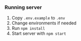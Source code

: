 ### Running server

1. Copy `.env.example` to `.env`
2. Change environments if needed
3. Run `npm install`
4. Start server with `npm start`
